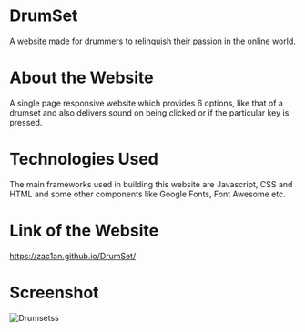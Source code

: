 # DrumSet

A website made for drummers to relinquish their passion in the online world.

# About the Website

A single page responsive website which provides 6 options, like that of a drumset and also delivers sound on being clicked or if the particular key is pressed.

# Technologies Used

The main frameworks used in building this website are Javascript, CSS and HTML and some other components like Google Fonts, Font Awesome etc.

# Link of the Website

https://zac1an.github.io/DrumSet/

# Screenshot

![Drumsetss](https://user-images.githubusercontent.com/73705392/234788531-b48f8e22-a1c2-4744-8146-29672c526ff8.png)

